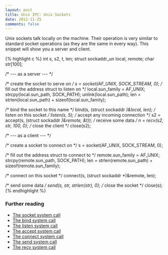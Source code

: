 ```yaml
---
layout: post
title: Unix IPC: Unix Sockets
date: 2012-11-25
comments: false
---
```


Unix sockets talk locally on the machine. Their operation is very similar to standard socket operations (as they are the same in every way). This snippet will show you a server and client.

{% highlight c %}
int s, s2, t, len;
struct sockaddr_un local, remote;
char str[100];

/* --- as a server --- */

/* create the socket to serve on */
s = socket(AF_UNIX, SOCK_STREAM, 0);
/* fill out the address struct to listen on */
local.sun_family = AF_UNIX;
strcpy(local.sun_path, SOCK_PATH);
unlink(local.sun_path);
len = strlen(local.sun_path) + sizeof(local.sun_family);

/* bind the socket to this name */
bind(s, (struct sockaddr *)&local, len);
/* listen on this socket */
listen(s, 5);
/* accept any incoming connection */
s2 = accept(s, (struct sockaddr *)&remote, &t));
/* receive some data */
n = recv(s2, str, 100, 0);
/* close the client */
close(s2);


/* --- as a client --- */

/* create a socket to connect on */
s = socket(AF_UNIX, SOCK_STREAM, 0);

/* fill out the address struct to connect to */
remote.sun_family = AF_UNIX;
strcpy(remote.sun_path, SOCK_PATH);
len = strlen(remote.sun_path) + sizeof(remote.sun_family);

/* connect on this socket */
connect(s, (struct sockaddr *)&remote, len);

/* send some data */
send(s, str, strlen(str), 0);
/* close the socket */
close(s);
{% endhighlight %}

### Further reading
* [The socket system call](http://unixhelp.ed.ac.uk/CGI/man-cgi?socket)
* [The bind system call](http://unixhelp.ed.ac.uk/CGI/man-cgi?bind+2)
* [The listen system call](http://unixhelp.ed.ac.uk/CGI/man-cgi?listen+2)
* [The accept system call](http://unixhelp.ed.ac.uk/CGI/man-cgi?accept+2)
* [The connect system call](http://unixhelp.ed.ac.uk/CGI/man-cgi?connect+2)
* [The send system call](http://unixhelp.ed.ac.uk/CGI/man-cgi?send+2)
* [The recv system call](http://unixhelp.ed.ac.uk/CGI/man-cgi?recv+2)